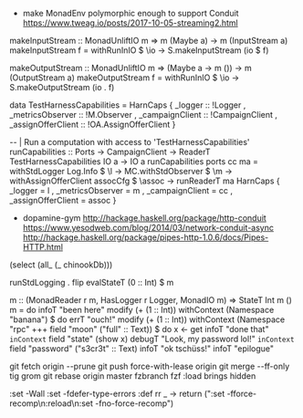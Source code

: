 
- make MonadEnv polymorphic enough to support Conduit https://www.tweag.io/posts/2017-10-05-streaming2.html

makeInputStream :: MonadUnliftIO m => m (Maybe a) -> m (InputStream a)
makeInputStream f = withRunInIO $ \io -> S.makeInputStream (io $ f)

makeOutputStream :: MonadUnliftIO m => (Maybe a -> m ()) -> m (OutputStream a)
makeOutputStream f = withRunInIO $ \io -> S.makeOutputStream (io . f)


data TestHarnessCapabilities = HarnCaps
    { _logger                  :: !Logger
    , _metricsObserver         :: !M.Observer
    , _campaignClient          :: !CampaignClient
    , _assignOfferClient       :: !OA.AssignOfferClient
    }

-- | Run a computation with access to 'TestHarnessCapabilities'
runCapabilities
    :: Ports
    -> CampaignClient
    -> ReaderT TestHarnessCapabilities IO a
    -> IO a
runCapabilities ports cc ma =
    withStdLogger Log.Info                $ \l ->
    MC.withStdObserver                    $ \m ->
    withAssignOfferClient assocCfg        $ \assoc ->
       runReaderT ma
           HarnCaps { _logger                  = l
                    , _metricsObserver         = m
                    , _campaignClient          = cc
                    , _assignOfferClient       = assoc
                    }



- dopamine-gym
http://hackage.haskell.org/package/http-conduit
https://www.yesodweb.com/blog/2014/03/network-conduit-async
http://hackage.haskell.org/package/pipes-http-1.0.6/docs/Pipes-HTTP.html


(select (all_ (_ chinookDb)))

runStdLogging . flip evalStateT (0 :: Int) $ m

m :: (MonadReader r m,
      HasLogger r Logger, MonadIO m) =>
     StateT Int m ()
m = do
    infoT "been here"
    modify (+ (1 :: Int))
    withContext (Namespace "banana") $ do
        errT "ouch!"
        modify (+ (1 :: Int))
        withContext (Namespace "rpc" +++ field "moon" ("full" :: Text)) $ do
            x <- get
            infoT "done that" `inContext` field "state" (show x)
            debugT "Look, my password lol!" `inContext` field "password" ("s3cr3t" :: Text)
            infoT "ok tschüss!"
    infoT "epilogue"

git fetch origin --prune
git push force-with-lease origin
git merge --ff-only
tig
grom git rebase origin master
fzbranch
fzf
:load brings hidden 


:set -Wall
:set -fdefer-type-errors
:def rr \_ -> return (":set -fforce-recomp\n:reload\n:set -fno-force-recomp")

